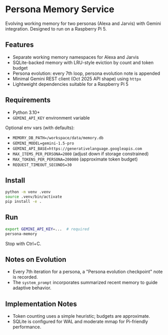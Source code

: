# Persona Memory Service

Evolving working memory for two personas (Alexa and Jarvis) with Gemini integration. Designed to run on a Raspberry Pi 5.

## Features
- Separate working memory namespaces for Alexa and Jarvis
- SQLite-backed memory with LRU-style eviction by count and token budget
- Persona evolution: every 7th loop, persona evolution note is appended
- Minimal Gemini REST client (Oct 2025 API shape) using `httpx`
- Lightweight dependencies suitable for a Raspberry Pi 5

## Requirements
- Python 3.10+
- `GEMINI_API_KEY` environment variable

Optional env vars (with defaults):
- `MEMORY_DB_PATH=/workspace/data/memory.db`
- `GEMINI_MODEL=gemini-1.5-pro`
- `GEMINI_API_BASE=https://generativelanguage.googleapis.com`
- `MAX_ITEMS_PER_PERSONA=2000` (adjust down if storage constrained)
- `MAX_TOKENS_PER_PERSONA=200000` (approximate token budget)
- `REQUEST_TIMEOUT_SECONDS=30`

## Install
```bash
python -m venv .venv
source .venv/bin/activate
pip install -e .
```

## Run
```bash
export GEMINI_API_KEY=...  # required
persona-memory
```

Stop with Ctrl+C.

## Notes on Evolution
- Every 7th iteration for a persona, a "Persona evolution checkpoint" note is recorded.
- The `system_prompt` incorporates summarized recent memory to guide adaptive behavior.

## Implementation Notes
- Token counting uses a simple heuristic; budgets are approximate.
- SQLite is configured for WAL and moderate mmap for Pi-friendly performance.
